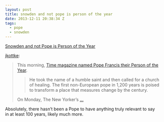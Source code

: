 ```yaml
---
layout: post
title: snowden and not pope is person of the year
date: 2013-12-11 20:38:34 Z
tags:
  - pope
  - snowden
---
```

[Snowden and not Pope is Person of the Year](http://bonus.kottke.org/post/69695919298/snowden-and-not-pope-is-person-of-the-year)

[jkottke](http://bonus.kottke.org/post/69695919298/snowden-and-not-pope-is-person-of-the-year):

> This morning, [Time magazine named Pope Francis their Person of the Year](http://poy.time.com/2013/12/11/person-of-the-year-pope-francis-the-peoples-pope/).
> 
> > He took the name of a humble saint and then called for a church of healing. The first non-European pope in 1,200 years is poised to transform a place that measures change by the century.
> 
> On Monday, The New Yorker’s […](http://www.newyorker.com/online/blogs/johncassidy/2013/12/no-contest-edward-snowden-is-person-of-the-year.html)

Absolutely, there hasn’t been a Pope to have anything truly relevant to say in at least 100 years, likely much more.
